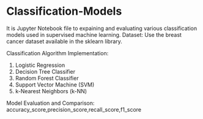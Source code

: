 # Classification-Models
It is Jupyter Notebook file to expaining and evaluating various classification models used in supervised machine learning. Dataset: Use the breast cancer dataset available in the sklearn library.

Classification Algorithm Implementation:

1. Logistic Regression
2. Decision Tree Classifier
3. Random Forest Classifier
4. Support Vector Machine (SVM)
5. k-Nearest Neighbors (k-NN)

Model Evaluation and Comparison:
accuracy_score,precision_score,recall_score,f1_score
